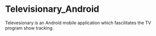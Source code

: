 # Televisionary_Android

Televesionary is an Android mobile application which fascilitates the TV program show tracking. 
